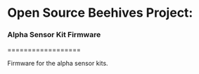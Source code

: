 # Open Source Beehives Project:
### Alpha Sensor Kit Firmware
==================

Firmware for the alpha sensor kits.
